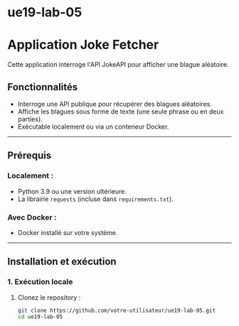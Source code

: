 # ue19-lab-05
# Application Joke Fetcher

Cette application interroge l'API JokeAPI pour afficher une blague aléatoire.

## Fonctionnalités
- Interroge une API publique pour récupérer des blagues aléatoires.
- Affiche les blagues sous forme de texte (une seule phrase ou en deux parties).
- Exécutable localement ou via un conteneur Docker.

---

## Prérequis

### Localement :
- Python 3.9 ou une version ultérieure.
- La librairie `requests` (incluse dans `requirements.txt`).

### Avec Docker :
- Docker installé sur votre système.

---

## Installation et exécution

### 1. **Exécution locale**

1. Clonez le repository :
   ```bash
   git clone https://github.com/votre-utilisateur/ue19-lab-05.git
   cd ue19-lab-05

